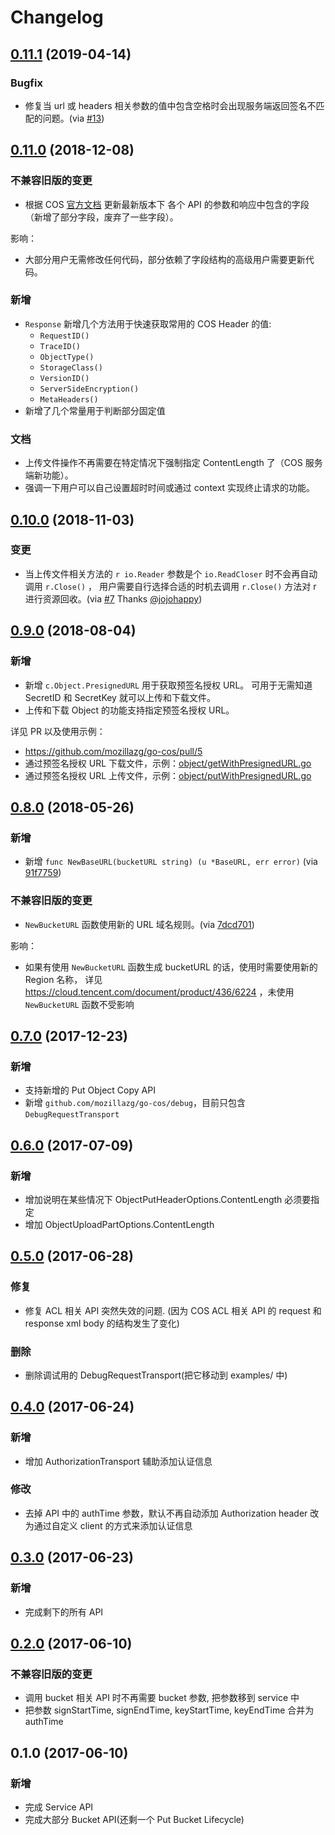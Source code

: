 # Changelog


## [0.11.1] (2019-04-14)

### Bugfix

* 修复当 url 或 headers 相关参数的值中包含空格时会出现服务端返回签名不匹配的问题。(via [#13])


## [0.11.0] (2018-12-08)

### 不兼容旧版的变更

* 根据 COS [官方文档](https://cloud.tencent.com/document/product/436/7751) 更新最新版本下
  各个 API 的参数和响应中包含的字段（新增了部分字段，废弃了一些字段）。

影响：

* 大部分用户无需修改任何代码，部分依赖了字段结构的高级用户需要更新代码。

### 新增

* `Response` 新增几个方法用于快速获取常用的 COS Header 的值:
  * `RequestID()`
  * `TraceID()`
  * `ObjectType()`
  * `StorageClass()`
  * `VersionID()`
  * `ServerSideEncryption()`
  * `MetaHeaders()`
* 新增了几个常量用于判断部分固定值

### 文档

* 上传文件操作不再需要在特定情况下强制指定 ContentLength 了（COS 服务端新功能）。
* 强调一下用户可以自己设置超时时间或通过 context 实现终止请求的功能。


## [0.10.0] (2018-11-03)

### 变更

* 当上传文件相关方法的 `r io.Reader` 参数是个 `io.ReadCloser` 时不会再自动调用 `r.Close()` ，
  用户需要自行选择合适的时机去调用 `r.Close()` 方法对 r 进行资源回收。(via [#7] Thanks [@jojohappy])


## [0.9.0] (2018-08-04)

### 新增

* 新增 `c.Object.PresignedURL` 用于获取预签名授权 URL。
  可用于无需知道 SecretID 和 SecretKey 就可以上传和下载文件。
* 上传和下载 Object 的功能支持指定预签名授权 URL。

详见 PR 以及使用示例：

* https://github.com/mozillazg/go-cos/pull/5
* 通过预签名授权 URL 下载文件，示例：[object/getWithPresignedURL.go](./_example/object/getWithPresignedURL.go)
* 通过预签名授权 URL 上传文件，示例：[object/putWithPresignedURL.go](./_example/object/putWithPresignedURL.go)


## [0.8.0] (2018-05-26)

### 新增

* 新增 `func NewBaseURL(bucketURL string) (u *BaseURL, err error)` (via [91f7759])

### 不兼容旧版的变更

* `NewBucketURL` 函数使用新的 URL 域名规则。(via [7dcd701])

影响：

* 如果有使用 `NewBucketURL` 函数生成 bucketURL 的话，使用时需要使用新的 Region 名称，
详见 https://cloud.tencent.com/document/product/436/6224 ，未使用 `NewBucketURL` 函数不受影响


## [0.7.0] (2017-12-23)

### 新增

* 支持新增的 Put Object Copy API
* 新增 `github.com/mozillazg/go-cos/debug`，目前只包含 `DebugRequestTransport`


## [0.6.0] (2017-07-09)

### 新增

* 增加说明在某些情况下 ObjectPutHeaderOptions.ContentLength 必须要指定
* 增加 ObjectUploadPartOptions.ContentLength


## [0.5.0] (2017-06-28)

### 修复

* 修复 ACL 相关 API 突然失效的问题.
  (因为 COS ACL 相关 API 的 request 和 response xml body 的结构发生了变化)

### 删除

* 删除调试用的 DebugRequestTransport(把它移动到 examples/ 中)


## [0.4.0] (2017-06-24)

### 新增

* 增加 AuthorizationTransport 辅助添加认证信息

### 修改

* 去掉 API 中的 authTime 参数，默认不再自动添加 Authorization header
  改为通过自定义 client 的方式来添加认证信息


## [0.3.0] (2017-06-23)

### 新增

* 完成剩下的所有 API


## [0.2.0] (2017-06-10)

### 不兼容旧版的变更

* 调用 bucket 相关 API 时不再需要 bucket 参数, 把参数移到 service 中
* 把参数 signStartTime, signEndTime, keyStartTime, keyEndTime 合并为 authTime


## 0.1.0 (2017-06-10)

### 新增

* 完成 Service API
* 完成大部分 Bucket API(还剩一个 Put Bucket Lifecycle)


[0.11.1]: https://github.com/mozillazg/go-cos/compare/v0.11.0...v0.11.1
[0.11.0]: https://github.com/mozillazg/go-cos/compare/v0.10.0...v0.11.0
[0.10.0]: https://github.com/mozillazg/go-cos/compare/v0.9.0...v0.10.0
[0.9.0]: https://github.com/mozillazg/go-cos/compare/v0.8.0...v0.9.0
[0.8.0]: https://github.com/mozillazg/go-cos/compare/v0.7.0...v0.8.0
[0.7.0]: https://github.com/mozillazg/go-cos/compare/v0.6.0...v0.7.0
[0.6.0]: https://github.com/mozillazg/go-cos/compare/v0.5.0...v0.6.0
[0.5.0]: https://github.com/mozillazg/go-cos/compare/v0.4.0...v0.5.0
[0.4.0]: https://github.com/mozillazg/go-cos/compare/v0.3.0...v0.4.0
[0.3.0]: https://github.com/mozillazg/go-cos/compare/v0.2.0...v0.3.0
[0.2.0]: https://github.com/mozillazg/go-cos/compare/v0.1.0...v0.2.0

[91f7759]: https://github.com/mozillazg/go-cos/commit/91f7759958f9631e8997f47d30ae4044455fc971
[7dcd701]: https://github.com/mozillazg/go-cos/commit/7dcd701975f483d57525b292ab31d0f9a6c8866c
[#7]: https://github.com/mozillazg/go-cos/pull/7
[@jojohappy]: https://github.com/jojohappy
[#13]: https://github.com/mozillazg/go-cos/pull/13
